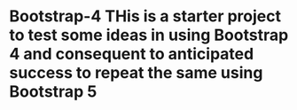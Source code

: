 # Bootstrap-4 THis is a starter project to test some ideas in using Bootstrap 4 and consequent to anticipated success to repeat the same using Bootstrap 5
